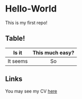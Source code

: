 # Hello-World
This is my first repo!

## Table!

|Is it | This much easy?|
|:-----:|:---------:|
It seems| So

## Links

You may see my CV [here](~/Files/cv.md)
